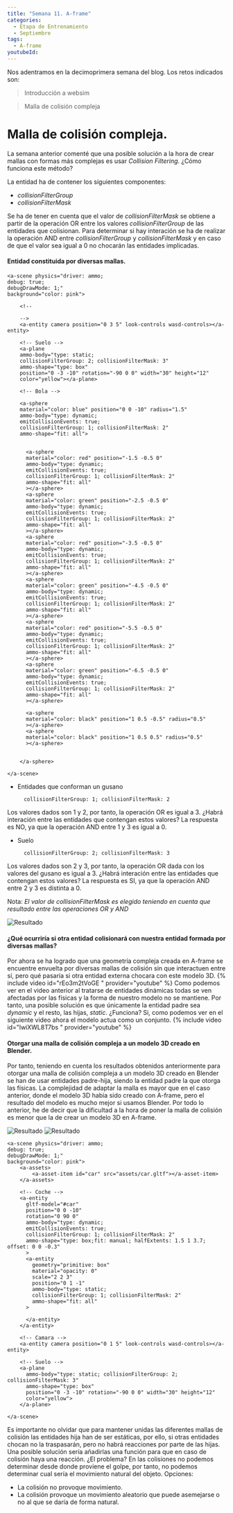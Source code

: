 ```yaml
---
title: "Semana 11. A-frame"
categories:
  - Etapa de Entrenamiento
  - Septiembre
tags:
  - A-frame
youtubeId: 
---
```



Nos adentramos en la decimoprimera semana del blog. Los retos indicados son:

> Introducción a websim

> Malla de colisión compleja

# Malla de colisión compleja.

La semana anterior comenté que una posible solución a la hora de crear mallas con formas más complejas es usar *Collision Filtering*. ¿Cómo funciona este método?

La entidad ha de contener los siguientes componentes:

* *collisionFilterGroup*
* *collisionFilterMask*

Se ha de tener en cuenta que el valor de *collisionFilterMask* se obtiene a partir de la operación OR entre los valores *collisionFilterGroup* de las entidades que colisionan. Para determinar si hay interación se ha de realizar la operación AND entre *collisionFilterGroup* y *collisionFilterMask* y en caso de que el valor sea igual a 0 no chocarán las entidades implicadas. 

#### Entidad constituida por diversas mallas.

    <a-scene physics="driver: ammo; 
    debug: true; 
    debugDrawMode: 1;"
    background="color: pink">

        <!--
            
        -->
        <a-entity camera position="0 3 5" look-controls wasd-controls></a-entity>

        <!-- Suelo -->
        <a-plane 
        ammo-body="type: static;
        collisionFilterGroup: 2; collisionFilterMask: 3" 
        ammo-shape="type: box"
        position="0 -3 -10" rotation="-90 0 0" width="30" height="12"
        color="yellow"></a-plane>

        <!-- Bola -->

        <a-sphere 
        material="color: blue" position="0 0 -10" radius="1.5"
        ammo-body="type: dynamic; 
        emitCollisionEvents: true;
        collisionFilterGroup: 1; collisionFilterMask: 2" 
        ammo-shape="fit: all">
  
        
          <a-sphere
          material="color: red" position="-1.5 -0.5 0"
          ammo-body="type: dynamic; 
          emitCollisionEvents: true;
          collisionFilterGroup: 1; collisionFilterMask: 2" 
          ammo-shape="fit: all"
          ></a-sphere>
          <a-sphere
          material="color: green" position="-2.5 -0.5 0"
          ammo-body="type: dynamic; 
          emitCollisionEvents: true;
          collisionFilterGroup: 1; collisionFilterMask: 2" 
          ammo-shape="fit: all"
          ></a-sphere>
          <a-sphere
          material="color: red" position="-3.5 -0.5 0"
          ammo-body="type: dynamic; 
          emitCollisionEvents: true;
          collisionFilterGroup: 1; collisionFilterMask: 2" 
          ammo-shape="fit: all"
          ></a-sphere>
          <a-sphere
          material="color: green" position="-4.5 -0.5 0"
          ammo-body="type: dynamic; 
          emitCollisionEvents: true;
          collisionFilterGroup: 1; collisionFilterMask: 2" 
          ammo-shape="fit: all"
          ></a-sphere>
          <a-sphere
          material="color: red" position="-5.5 -0.5 0"
          ammo-body="type: dynamic; 
          emitCollisionEvents: true;
          collisionFilterGroup: 1; collisionFilterMask: 2" 
          ammo-shape="fit: all"
          ></a-sphere>
          <a-sphere
          material="color: green" position="-6.5 -0.5 0"
          ammo-body="type: dynamic; 
          emitCollisionEvents: true;
          collisionFilterGroup: 1; collisionFilterMask: 2" 
          ammo-shape="fit: all"
          ></a-sphere>
  
          <a-sphere
          material="color: black" position="1 0.5 -0.5" radius="0.5"
          ></a-sphere>
          <a-sphere
          material="color: black" position="1 0.5 0.5" radius="0.5"
          ></a-sphere>
  
          
        </a-sphere>

    </a-scene>

* Entidades que conforman un gusano 

        collisionFilterGroup: 1; collisionFilterMask: 2

Los valores dados son 1 y 2, por tanto, la operación OR es igual a 3. ¿Habrá interación entre las entidades que contengan estos valores? La respuesta es NO, ya que la operación AND entre 1 y 3 es igual a 0. 

* Suelo 

        collisionFilterGroup: 2; collisionFilterMask: 3

Los valores dados son 2 y 3, por tanto, la operación OR dada con los valores del gusano es igual a 3. ¿Habrá interación entre las entidades que contengan estos valores? La respuesta es SI, ya que la operación AND entre 2 y 3 es distinta a 0. 

Nota: *El valor de collisionFilterMask es elegido teniendo en cuenta que resultado entre las operaciones OR y AND* 

![Resultado](https://raw.githubusercontent.com/RoboticsLabURJC/2022-tfg-ana-villanueva/main/docs/images/aframe-malla-colision-correcta.png)


#### ¿Qué ocurriría si otra entidad colisionará con nuestra entidad formada por diversas mallas?

Por ahora se ha logrado que una geometría compleja creada en A-frame se encuentre envuelta por diversas mallas de colisión sin que interactuen entre sí, pero qué pasaría si otra entidad externa chocara con este modelo 3D. 
{% include video id="rEo3m2tVoGE " provider="youtube" %}
Como podemos ver en el video anterior al tratarse de entidades dinámicas todas se ven afectadas por las físicas y la forma de nuestro modelo no se mantiene. Por tanto, una posible solución es que únicamente la entidad padre sea *dynamic* y el resto, las hijas, *static*. ¿Funciona? Si, como podemos ver en el siguiente video ahora el modelo actua como un conjunto.
{% include video id="lwiXWL8T7bs " provider="youtube" %}


#### Otorgar una malla de colisión compleja a un modelo 3D creado en Blender.

Por tanto, teniendo en cuenta los resultados obtenidos anteriormente para otorgar una malla de colisión compleja a un modelo 3D creado en Blender se han de usar entidades padre-hija, siendo la entidad padre la que otorga las físicas. La complejidad de adaptar la malla es mayor que en el caso anterior, donde el modelo 3D habia sido creado con A-frame, pero el resultado del modelo es mucho mejor si usamos Blender. Por todo lo anterior, he de decir que la dificultad a la hora de poner la malla de colisión es menor que la de crear un modelo 3D en A-frame. 

![Resultado](https://raw.githubusercontent.com/RoboticsLabURJC/2022-tfg-ana-villanueva/main/docs/images/aframe-malla-colision-correcta1.png)
![Resultado](https://raw.githubusercontent.com/RoboticsLabURJC/2022-tfg-ana-villanueva/main/docs/images/aframe-malla-colision-correcta2.png)

    <a-scene physics="driver: ammo; 
    debug: true; 
    debugDrawMode: 1;"
    background="color: pink">
        <a-assets>
            <a-asset-item id="car" src="assets/car.gltf"></a-asset-item>
        </a-assets>

        <!-- Coche -->
        <a-entity 
          gltf-model="#car"
          position="0 0 -10" 
          rotation="0 90 0"
          ammo-body="type: dynamic; 
          emitCollisionEvents: true;
          collisionFilterGroup: 1; collisionFilterMask: 2" 
          ammo-shape="type: box;fit: manual; halfExtents: 1.5 1 3.7; offset: 0 0 -0.3"
          >
          <a-entity
            geometry="primitive: box"
            material="opacity: 0"
            scale="2 2 3"
            position="0 1 -1"
            ammo-body="type: static;
            collisionFilterGroup: 1; collisionFilterMask: 2" 
            ammo-shape="fit: all"
          >

          </a-entity>
        </a-entity>

        <!-- Camara -->
        <a-entity camera position="0 1 5" look-controls wasd-controls></a-entity>
        
        <!-- Suelo -->
        <a-plane 
          ammo-body="type: static; collisionFilterGroup: 2; collisionFilterMask: 3" 
          ammo-shape="type: box"
          position="0 -3 -10" rotation="-90 0 0" width="30" height="12"
          color="yellow">
        </a-plane>

    </a-scene>


Es importante no olvidar que para mantener unidas las diferentes mallas de colisión las entidades hija han de ser estáticas, por ello, si otras entidades chocan no la traspasarán, pero no habrá reacciones por parte de las hijas. Una posible solución sería añadirlas una función para que en caso de colisión haya una reacción. ¿El problema? En las colisiones no podemos determinar desde donde proviene el golpe, por tanto, no podemos determinar cual sería el movimiento natural del objeto. 
Opciones:

* La colisión no provoque movimiento.
* La colisión provoque un movimiento aleatorio que puede asemejarse o no al que se daría de forma natural.

